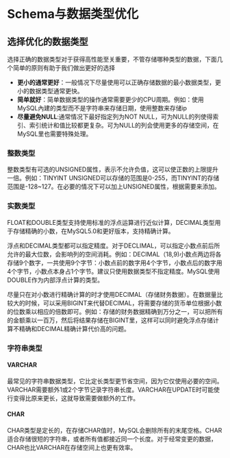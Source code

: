 # Schema与数据类型优化


## 选择优化的数据类型

选择正确的数据类型对于获得高性能至关重要，不管存储哪种类型的数据，下面几个简单的原则有助于我们做出更好的选择
- **更小的通常更好**：一般情况下尽量使用可以正确存储数据的最小数据类型，更小的数据类型通常更快。
- **简单就好**：简单数据类型的操作通常需要更少的CPU周期。例如：使用MySQL內建的类型而不是字符串来存储日期，使用整数来存储ip
- **尽量避免NULL**:通常情况下最好指定列为NOT NULL，可为NULL的列使得索引、索引统计和值比较都更复杂。可为NULL的列会使用更多的存储空间，在MySQL里也需要特殊处理。

### 整数类型

整数类型有可选的UNSIGNED属性，表示不允许负值，这可以使正数的上限提升一倍。例如：TINYINT UNSIGNED可以存储的范围是0-255，而TINYINT的存储范围是-128~127。在必要的情况下可以加上UNSIGNED属性，根据需要来添加。

### 实数类型

FLOAT和DOUBLE类型支持使用标准的浮点运算进行近似计算，DECIMAL类型用于存储精确的小数，在MySQL5.0和更好版本，支持精确计算。

浮点和DECIMAL类型都可以指定精度。对于DECLIMAL，可以指定小数点前后所允许的最大位数，会影响列的空间消耗。例如：DECIMAL（18,9)小数点两边将各存储9个数字，一共使用9个字节：小数点前的数字用4个字节，小数点后的数字用4个字节，小数点本身占1个字节。建议只使用数据类型不指定精度。MySQL使用DOUBLE作为内部浮点计算的类型。

尽量只在对小数进行精确计算的时才使用DECIMAL（存储财务数据）。在数据量比较大的时候，可以采用BIGINT来代替DECIMAL，将需要存储的货币单位根据小数的位数乘以相应的倍数即可。例如：存储的财务数据精确到万分之一，可以把所有的金额乘以一百万，然后将结果存储在BIGINT里，这样可以同时避免浮点存储计算不精确和DECIMAL精确计算代价高的问题。


### 字符串类型

#### VARCHAR
最常见的字符串数据类型，它比定长类型更节省空间，因为它仅使用必要的空间。VARCHAR需要额外1或2个字节记录字符串长度。VARCHAR在UPDATE时可能使行变得比原来更长，这就导致需要做额外的工作。

#### CHAR

CHAR类型是定长的，在存储CHAR值时，MySQL会删除所有的末尾空格。CHAR适合存储很短的字符串，或者所有值都接近同一个长度。对于经常变更的数据，CHAR也比VARCHAR在存储空间上也更有效率。


